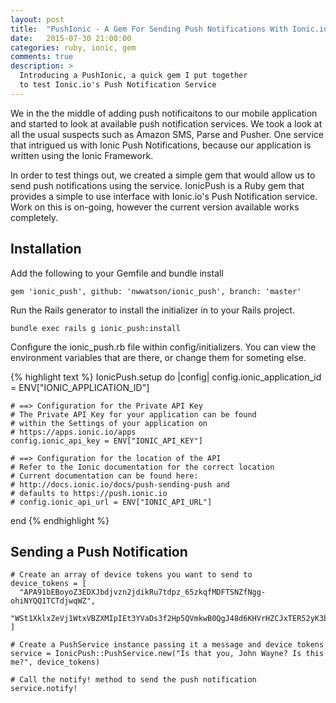 ```yaml
---
layout: post
title:  "PushIonic - A Gem For Sending Push Notifications With Ionic.io"
date:   2015-07-30 21:00:00
categories: ruby, ionic, gem
comments: true
description: >
  Introducing a PushIonic, a quick gem I put together
  to test Ionic.io's Push Notification Service
---
```


We in the the middle of adding push notificaitons to our mobile application
and started to look at available push notification services. We took a look
at all the usual suspects such as Amazon SMS, Parse and Pusher. One service 
that intrigued us with Ionic Push Notifications, because our application is
written using the Ionic Framework.

In order to test things out, we created a simple gem that would allow us to
send push notifications using the service. IonicPush is a Ruby gem that provides 
a simple to use interface with Ionic.io's Push Notification service. Work on this 
is on-going, however the current version available works completely.

## Installation

Add the following to your Gemfile and bundle install

```
gem 'ionic_push', github: 'nwwatson/ionic_push', branch: 'master'
```

Run the Rails generator to install the initializer in to your Rails project.

```
bundle exec rails g ionic_push:install
```

Configure the ionic_push.rb file within config/initializers. You can view the environment 
variables that are there, or change them for someting else.

{% highlight text %}
  IonicPush.setup do |config|
    config.ionic_application_id = ENV["IONIC_APPLICATION_ID"]

    # ==> Configuration for the Private API Key
    # The Private API Key for your application can be found
    # within the Settings of your application on
    # https://apps.ionic.io/apps
    config.ionic_api_key = ENV["IONIC_API_KEY"]

    # ==> Configuration for the location of the API
    # Refer to the Ionic documentation for the correct location
    # Current documentation can be found here:
    # http://docs.ionic.io/docs/push-sending-push and
    # defaults to https://push.ionic.io
    # config.ionic_api_url = ENV["IONIC_API_URL"]
  end
{% endhighlight %}

## Sending a Push Notification


```
# Create an array of device tokens you want to send to
device_tokens = [
  "APA91bEBoyoZ3EDXJbdjvzn2jdikRu7tdpz_65zkqfMDFTSNZfNgg-ohiNYQQ1TCTdjwqWZ",
  "WSt1XklxZeVj1WtxVBZXMIpIEt3YVaDs3f2Hp5QVmkwB0QgJ48d6KHVrHZCJxTER52yK3b0"
]

# Create a PushService instance passing it a message and device tokens
service = IonicPush::PushService.new("Is that you, John Wayne? Is this me?", device_tokens)

# Call the notify! method to send the push notification
service.notify!
```